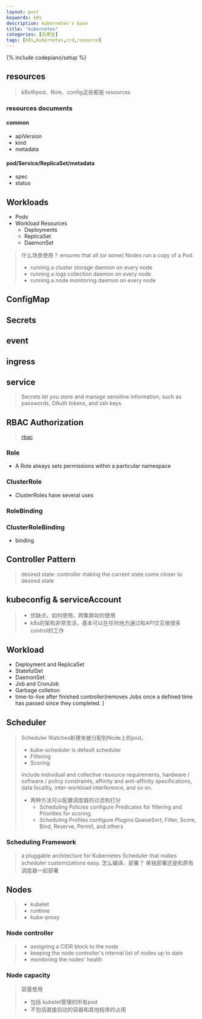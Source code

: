 ```yaml
---
layout: post
keywords: k8s 
description: kubernetes's base 
title: "kubernetes"
categories: [云原生]
tags: [k8s,kubernetes,crd,resource]
---
```

{% include codepiano/setup %}

## resources

> k8s中pod、Role、config这些都是 resources

### resources documents

#### common

* apiVersion
* kind
* metadata

#### pod/Service/ReplicaSet/metadata

* spec
* status

## Workloads

* Pods
* Workload Resources
  * Deployments
  * ReplicaSet
  * DaemonSet

> 什么场景使用？ ensures that all (or some) Nodes run a copy of a Pod.
>
> * running a cluster storage daemon on every node
> * running a logs collection daemon on every node
> * running a node monitoring daemon on every node

## ConfigMap

## Secrets

## event

## ingress

## service

> Secrets let you store and manage sensitive information, such as passwords, OAuth tokens, and ssh keys.

## RBAC Authorization

> [rbac](https://kubernetes.io/docs/reference/access-authn-authz/rbac/)

### Role

* A Role always sets permissions within a particular namespace

### ClusterRole

* ClusterRoles have several uses

### RoleBinding

### ClusterRoleBinding

* binding

## Controller Pattern

> desired state: controller making the current state come closer to desired state

## kubeconfig & serviceAccount

> * 优缺点，如何使用，跨集群如何使用
> * k8s的架构非常灵活，基本可以在任何地方通过和API交互做很多control的工作

## Workload

* Deployment and ReplicaSet
* StatefulSet
* DaemonSet
* Job and CronJob
* Garbage colletion
* time-to-live after finished controller(removes Jobs once a defined time has passed since they completed.
)

## Scheduler

> Scheduler Watches新建未被分配到Node上的pod。
>
> * kube-scheduler is default scheduler
> * Filtering
> * Scoring
>
> include individual and collective resource requirements, hardware / software / policy constraints, affinity and anti-affinity specifications, data locality, inter-workload interference, and so on.
>
> * 两种方法可以配置调度器的过滤和打分
>   * Scheduling Policies configure Predicates for filtering and Priorities for scoring.
>   * Scheduling Profiles configure Plugins:QueueSort, Filter, Score, Bind, Reserve, Permit, and others

### Scheduling Framework
>
> a pluggable architecture for Kubernetes Scheduler that makes scheduler customizations easy.
> 怎么编译、部署？ 单独部署还是和原有调度器一起部署

## Nodes

> * kubelet
> * runtime
> * kube-proxy

### Node controller

> * assigning a CIDR block to the node
> * keeping the node controller's internal list of nodes up to date
> * monitoring the nodes' health

### Node capacity

> 容量使用
>
> * 包括 kubelet管理的所有pod
> * 不包括直接启动的容器和其他程序的占用
